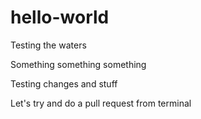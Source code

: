 # hello-world
Testing the waters


Something something something

Testing changes and stuff

Let's try and do a pull request from terminal


